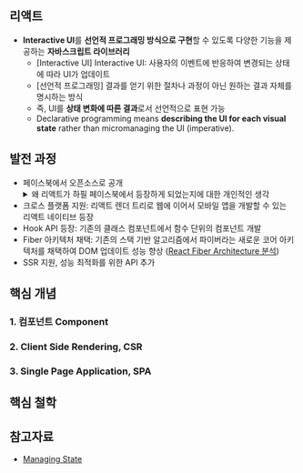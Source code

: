 ## 리액트
- **Interactive UI**를 **선언적 프로그래밍 방식으로 구현**할 수 있도록 다양한 기능을 제공하는 **자바스크립트 라이브러리**
	- [Interactive UI] Interactive UI: 사용자의 이벤트에 반응하여 변경되는 상태에 따라 UI가 업데이트
	- [선언적 프로그래밍] 결과를 얻기 위한 절차나 과정이 아닌 원하는 결과 자체를 명시하는 방식
	- 즉, UI를 **상태 변화에 따른 결과**로서 선언적으로 표현 가능
	- Declarative programming means **describing the UI for each visual state** rather than micromanaging the UI (imperative).

## 발전 과정
- 페이스북에서 오픈소스로 공개
		<details>
		<summary>왜 리액트가 하필 페이스북에서 등장하게 되었는지에 대한 개인적인 생각</summary>
		- 페이스북이나 인스타그램 피드를 보고 유저가 시도때도 없이 좋아요를 눌러대고, 유저는 좋아요를 바로 취소하기도 합니다.
		- 기존의 전통적인 MVC 패턴과 같은 양방향 데이터 흐름으로 유저의 수많은 인터랙션에 따라 정확하게 상태를 관리하기 어려워서 새로운 아키텍처에 대한 요구가 생겼을 것 같습니다.
		</details>
- 크로스 플랫폼 지원: 리액트 렌더 트리로 웹에 이어서 모바일 앱을 개발할 수 있는 리액트 네이티브 등장
- Hook API 등장: 기존의 클래스 컴포넌트에서 함수 단위의 컴포넌트 개발
- Fiber 아키텍처 채택: 기존의 스택 기반 알고리즘에서 파이버라는 새로운 코어 아키텍처를 채택하여 DOM 업데이트 성능 향상 ([React Fiber Architecture 분석]())
- SSR 지원, 성능 최적화를 위한 API 추가

## 핵심 개념
### 1. 컴포넌트 Component
### 2. Client Side Rendering, CSR
### 3. Single Page Application, SPA


## 핵심 철학

## 참고자료
- [Managing State]()